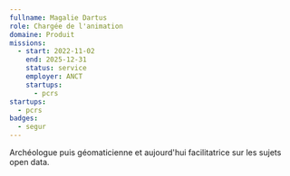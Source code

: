 ```yaml
---
fullname: Magalie Dartus
role: Chargée de l'animation
domaine: Produit
missions:
  - start: 2022-11-02
    end: 2025-12-31
    status: service
    employer: ANCT
    startups:
      - pcrs
startups:
  - pcrs
badges:
  - segur
---
```

Archéologue puis géomaticienne et aujourd'hui facilitatrice sur les sujets open data.